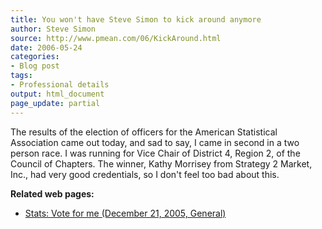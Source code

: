 ```yaml
---
title: You won't have Steve Simon to kick around anymore
author: Steve Simon
source: http://www.pmean.com/06/KickAround.html
date: 2006-05-24
categories:
- Blog post
tags:
- Professional details
output: html_document
page_update: partial
---
```


The results of the election of officers for the American Statistical
Association came out today, and sad to say, I came in second in a two
person race. I was running for Vice Chair of District 4, Region 2, of
the Council of Chapters. The winner, Kathy Morrisey from Strategy 2
Market, Inc., had very good credentials, so I don't feel too bad about
this.

**Related web pages:**

-   [Stats: Vote for me (December 21, 2005,
    General)](http://www.pmean.com/weblog2005/VoteForMe.asp)
